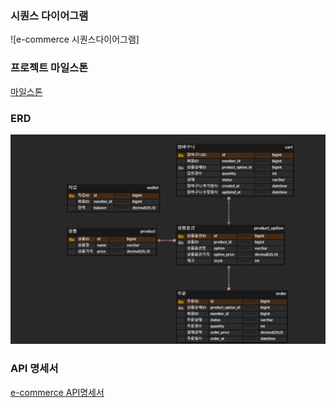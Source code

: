 ### 시퀀스 다이어그램
![e-commerce 시퀀스다이어그램]

### 프로젝트 마일스톤
[마일스톤](https://github.com/users/nullsector12/projects/1)


### ERD
![e-commerce ERD](https://github.com/nullsector12/ecommerce/blob/master/erd.png)

### API 명세서
[e-commerce API명세서](https://docs.google.com/spreadsheets/d/1JDhCTSviH_lqee0DRvM07r79nLcOu0u1uzkMXx_34ME/edit?usp=sharing)
